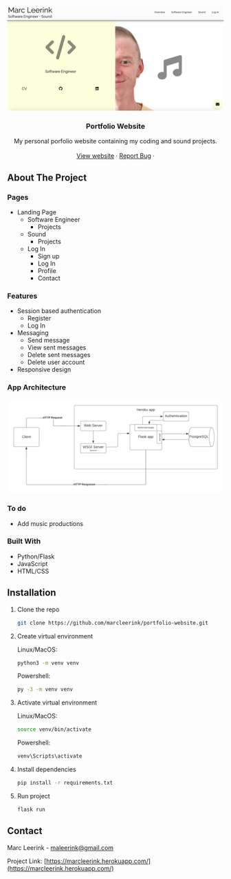 
<br />
<p align="center">
  <a href="https://github.com/marcleerink/portfolio_website">
    <img src="app/static/images/portfolio_website_screenshot.png" alt="Logo">
  </a>
</p>
  <h3 align="center">Portfolio Website</h3>

  <p align="center">
    My personal porfolio website containing my coding and sound projects.
    <br />
    <br />
    <a href="https://marcleerink.herokuapp.com/">View website</a>
    ·
    <a href="https://github.com/marcleerink/portfolio-website/issues">Report Bug</a>
    ·
  </p>
</p>

## About The Project

### Pages
- Landing Page
    - Software Engineer
        - Projects
    - Sound
        - Projects
    - Log In
        - Sign up
        - Log In
        - Profile
        - Contact
### Features
- Session based authentication
    - Register
    - Log In
- Messaging
    - Send message
    - View sent messages
    - Delete sent messages
    - Delete user account
- Responsive design

### App Architecture
<p align="center">
    <img src="app/static/images/flask_app_flow_diagram.png" alt="Logo">
  </a>
</p>

### To do
- Add music productions
### Built With

- Python/Flask
- JavaScript
- HTML/CSS

## Installation

1. Clone the repo
   ```sh
   git clone https://github.com/marcleerink/portfolio-website.git
   ```
2. Create virtual environment
   
   Linux/MacOS:
   ```sh
   python3 -m venv venv
   ```
   Powershell:
   ```sh
   py -3 -m venv venv
   ```
3. Activate virtual environment
   
   Linux/MacOS:
   ```sh
   source venv/bin/activate
   ```
   Powershell:
   ```sh
   venv\Scripts\activate
   ```
4. Install dependencies
   ```sh
   pip install -r requirements.txt
   ```
5. Run project
   ```sh
   flask run
   ```

## Contact

Marc Leerink - maleerink@gmail.com

Project Link: [https://marcleerink.herokuapp.com/](https://marcleerink.herokuapp.com/)